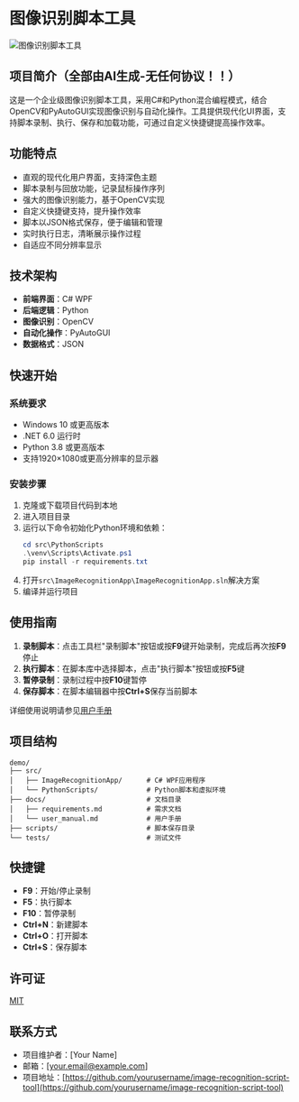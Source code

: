 # 图像识别脚本工具

![图像识别脚本工具](https://via.placeholder.com/800x450?text=图像识别脚本工具)

## 项目简介（全部由AI生成-无任何协议！！）
这是一个企业级图像识别脚本工具，采用C#和Python混合编程模式，结合OpenCV和PyAutoGUI实现图像识别与自动化操作。工具提供现代化UI界面，支持脚本录制、执行、保存和加载功能，可通过自定义快捷键提高操作效率。

## 功能特点
- 直观的现代化用户界面，支持深色主题
- 脚本录制与回放功能，记录鼠标操作序列
- 强大的图像识别能力，基于OpenCV实现
- 自定义快捷键支持，提升操作效率
- 脚本以JSON格式保存，便于编辑和管理
- 实时执行日志，清晰展示操作过程
- 自适应不同分辨率显示

## 技术架构
- **前端界面**：C# WPF
- **后端逻辑**：Python
- **图像识别**：OpenCV
- **自动化操作**：PyAutoGUI
- **数据格式**：JSON

## 快速开始

### 系统要求
- Windows 10 或更高版本
- .NET 6.0 运行时
- Python 3.8 或更高版本
- 支持1920×1080或更高分辨率的显示器

### 安装步骤
1. 克隆或下载项目代码到本地
2. 进入项目目录
3. 运行以下命令初始化Python环境和依赖：
   ```powershell
   cd src\PythonScripts
   .\venv\Scripts\Activate.ps1
   pip install -r requirements.txt
   ```
4. 打开`src\ImageRecognitionApp\ImageRecognitionApp.sln`解决方案
5. 编译并运行项目

## 使用指南
1. **录制脚本**：点击工具栏"录制脚本"按钮或按**F9**键开始录制，完成后再次按**F9**停止
2. **执行脚本**：在脚本库中选择脚本，点击"执行脚本"按钮或按**F5**键
3. **暂停录制**：录制过程中按**F10**键暂停
4. **保存脚本**：在脚本编辑器中按**Ctrl+S**保存当前脚本

详细使用说明请参见[用户手册](docs/user_manual.md)

## 项目结构
```
demo/
├── src/
│   ├── ImageRecognitionApp/      # C# WPF应用程序
│   └── PythonScripts/            # Python脚本和虚拟环境
├── docs/                         # 文档目录
│   ├── requirements.md           # 需求文档
│   └── user_manual.md            # 用户手册
├── scripts/                      # 脚本保存目录
└── tests/                        # 测试文件
```

## 快捷键
- **F9**：开始/停止录制
- **F5**：执行脚本
- **F10**：暂停录制
- **Ctrl+N**：新建脚本
- **Ctrl+O**：打开脚本
- **Ctrl+S**：保存脚本

## 许可证
[MIT](LICENSE)

## 联系方式
- 项目维护者：[Your Name]
- 邮箱：[your.email@example.com]
- 项目地址：[https://github.com/yourusername/image-recognition-script-tool](https://github.com/yourusername/image-recognition-script-tool)